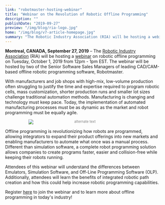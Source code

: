 ```yaml
---
link: "robotmaster-hosting-webinar"
title: "Webinar on the Revolution of Robotic Offline Programming"
description: ""
publishDate: "2019-09-27"
preview: "/img/blog/ria-logo.jpg"
home: "/img/blog/v7-article-homepage.jpg"
summary: "The Robotic Industry Association (RIA) will be hosting a webinar given by associates from Hypertherm Robotic Software, Robotmaster on Tuesday, October 1, 2019 from 12pm - 1pm EST. Register for free!"
---
```

**Montreal, CANADA, September 27, 2019** – The <a href="https://www.robotics.org/">Robotic Industry Association</a> (RIA) will be hosting a <a href="http://bit.ly/2nQcS1b">webinar</a> on robotic offline programming on Tuesday, October 1, 2019 from 12pm - 1pm EST. The webinar will be hosted by two of the Senior Software Sales Managers of leading CAD/CAM-based offline robotic programming software, Robotmaster. 

With manufacturers and job shops with high-mix, low-volume production often struggling to justify the time and expertise required to program robotic cells, mass customization, shorter production runs and smaller lot sizes challenge traditional automation methods. Manufacturing is changing and technology must keep pace. Today, the implementation of automated manufacturing processes must be as dynamic as the market and robot programming must be equally agile.

<div style="font-size:80%; text-align: center; float:center;margin-bottom: 1em;color:grey;"><img src="/img/blog/2018-evolution-chart.jpg" alt="alternate text" style="max-width:70%; display: block;margin-bottom: 0.2em; margin-left: auto; margin-right: auto;"></div>

Offline programming is revolutionizing how robots are programmed, allowing integrators to expand their product offerings into new markets and enabling manufacturers to automate what once was a manual process. Different than simulation software, a complete robot programming solution allows companies to create programs faster, easier and collision-free while keeping their robots running.

Attendees of this webinar will understand the differences between Emulators, Simulation Software, and Off-Line Programming Software (OLP). Additionally, attendees will learn the benefits of integrated robotic path creation and how this could help increase robotic programming capabilities.

Register <a href="http://bit.ly/2nQcS1b">here</a> to join the webinar and to learn more about offline programming in today's industry!
